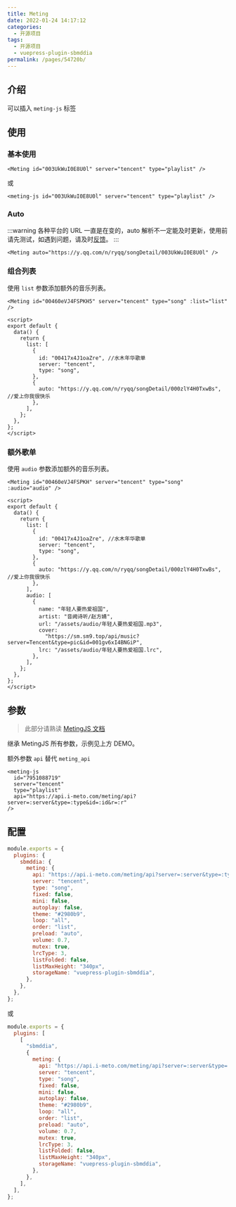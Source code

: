 ```yaml
---
title: Meting
date: 2022-01-24 14:17:12
categories:
  - 开源项目
tags:
  - 开源项目
  - vuepress-plugin-sbmddia
permalink: /pages/54720b/
---
```


## 介绍

可以插入 `meting-js` 标签

## 使用

### 基本使用

<Meting id="003UkWuI0E8U0l" server="tencent" type="song" />

```vue
<Meting id="003UkWuI0E8U0l" server="tencent" type="playlist" />
```

或

```vue
<meting-js id="003UkWuI0E8U0l" server="tencent" type="playlist" />
```

### Auto

<Meting auto="https://y.qq.com/n/ryqq/songDetail/003UkWuI0E8U0l" />

:::warning
各种平台的 URL 一直是在变的，auto 解析不一定能及时更新，使用前请先测试，如遇到问题，请及时[反馈](https://github.com/u2sb/vuepress-plugin-sbmddia/issues)。
:::

```vue
<Meting auto="https://y.qq.com/n/ryqq/songDetail/003UkWuI0E8U0l" />
```

### 组合列表

<Meting id="003UkWuI0E8U0l" server="tencent" type="song" :list="list" />

使用 `list` 参数添加额外的音乐列表。

```vue
<Meting id="00460eVJ4FSPKH5" server="tencent" type="song" :list="list" />

<script>
export default {
  data() {
    return {
      list: [
        {
          id: "00417x4J1oaZre", //水木年华歌单
          server: "tencent",
          type: "song",
        },
        {
          auto: "https://y.qq.com/n/ryqq/songDetail/000zlY4H0TxwBs", //爱上你我很快乐
        },
      ],
    };
  },
};
</script>
```

### 额外歌单

<Meting id="003UkWuI0E8U0l" server="tencent" type="song" :list="list" :audio="audio" />

使用 `audio` 参数添加额外的音乐列表。

```vue
<Meting id="00460eVJ4FSPKH" server="tencent" type="song" :audio="audio" />

<script>
export default {
  data() {
    return {
      list: [
        {
          id: "00417x4J1oaZre", //水木年华歌单
          server: "tencent",
          type: "song",
        },
        {
          auto: "https://y.qq.com/n/ryqq/songDetail/000zlY4H0TxwBs", //爱上你我很快乐
        },
      ],
      audio: [
        {
          name: "年轻人要热爱祖国",
          artist: "音阙诗听/赵方婧",
          url: "/assets/audio/年轻人要热爱祖国.mp3",
          cover:
            "https://sm.sm9.top/api/music?server=Tencent&type=pic&id=001gv6xI4BNGiP",
          lrc: "/assets/audio/年轻人要热爱祖国.lrc",
        },
      ],
    };
  },
};
</script>
```

## 参数

> 此部分请熟读 [MetingJS 文档](https://github.com/metowolf/MetingJS)

继承 MetingJS 所有参数，示例见上方 DEMO。

额外参数 `api` 替代 `meting_api`

```vue
<meting-js
  id="7951088719"
  server="tencent"
  type="playlist"
  api="https://api.i-meto.com/meting/api?server=:server&type=:type&id=:id&r=:r"
/>
```

## 配置

```js
module.exports = {
  plugins: {
    sbmddia: {
      meting: {
        api: "https://api.i-meto.com/meting/api?server=:server&type=:type&id=:id&r=:r",
        server: "tencent",
        type: "song",
        fixed: false,
        mini: false,
        autoplay: false,
        theme: "#2980b9",
        loop: "all",
        order: "list",
        preload: "auto",
        volume: 0.7,
        mutex: true,
        lrcType: 3,
        listFolded: false,
        listMaxHeight: "340px",
        storageName: "vuepress-plugin-sbmddia",
      },
    },
  },
};
```

或

```js
module.exports = {
  plugins: [
    [
      "sbmddia",
      {
        meting: {
          api: "https://api.i-meto.com/meting/api?server=:server&type=:type&id=:id&r=:r",
          server: "tencent",
          type: "song",
          fixed: false,
          mini: false,
          autoplay: false,
          theme: "#2980b9",
          loop: "all",
          order: "list",
          preload: "auto",
          volume: 0.7,
          mutex: true,
          lrcType: 3,
          listFolded: false,
          listMaxHeight: "340px",
          storageName: "vuepress-plugin-sbmddia",
        },
      },
    ],
  ],
};
```

<script>
export default {
  data() {
    return {
      list:[
        {
          id: "003d8H943ip6Uz",
          server: "tencent",
          type: "album",
        },
        {
          auto: "https://y.qq.com/n/ryqq/songDetail/000zlY4H0TxwBs"
        }
      ],
      audio: [
        {
          name: "年轻人要热爱祖国",
          artist: "音阙诗听/赵方婧",
          url: "/assets/audio/年轻人要热爱祖国.mp3",
          cover:
            "https://sm.sm9.top/api/music?server=Tencent&type=pic&id=001gv6xI4BNGiP",
          lrc: "/assets/audio/年轻人要热爱祖国.lrc",
        },
      ],
    };
  },
};
</script>
